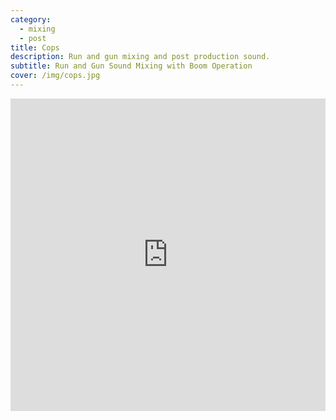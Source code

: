 ```yaml
---
category:
  - mixing
  - post
title: Cops
description: Run and gun mixing and post production sound.
subtitle: Run and Gun Sound Mixing with Boom Operation
cover: /img/cops.jpg
---
```

<iframe width="100%" height="500" src="https://www.youtube.com/embed/0sGFlmGcIMs" title="Dinner with Godfather YouTube" frameborder="0" allow="encrypted-media; " allowfullscreen></iframe>